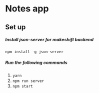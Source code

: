 # Notes app

## Set up

##### Install json-server for makeshift backend
```npm install -g json-server```

##### Run the following commands
1) ```yarn```
2) ```npm run server```
3) ```npm start```
